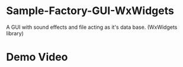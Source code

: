# Sample-Factory-GUI-WxWidgets
A GUI with sound effects and file acting as it's data base.
(WxWidgets library)

# Demo Video
